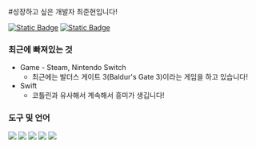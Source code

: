 #성장하고 싶은 개발자 최준현입니다!
<br>

[![Static Badge](https://img.shields.io/badge/Gamil-red?logo=gmail&logoColor=white)](mailto:cjhn8918989@gmail.com)
[![Static Badge](https://img.shields.io/badge/Portfolio-white?logo=googledocs&logoColor=white&labelColor=black)](https://drive.google.com/file/d/1Vi5xYdmnqmPG7A_arpnYHLwWqtdMvcHi/view?usp=drive_link)


### 최근에 빠져있는 것
+ Game - Steam, Nintendo Switch
  + 최근에는 발더스 게이트 3(Baldur's Gate 3)이라는 게임을 하고 있습니다!
+ Swift
  + 코틀린과 유사해서 계속해서 흥미가 생깁니다! 


### 도구 및 언어
<p>
<img src="https://img.shields.io/badge/git-F05032?logo=git&logoColor=white">
<img src="https://img.shields.io/badge/Swift-%23F05138?logo=Swift&logoColor=white">
<img src="https://img.shields.io/badge/Xcode-%23147EFB?logo=Xcode&logoColor=white">
<img src="https://img.shields.io/badge/AndroidStudio-%233DDC84?logo=androidstudio&logoColor=white">
<img src="https://img.shields.io/badge/Kotlin-%237F52FF?logo=Kotlin&logoColor=white">
</p>


